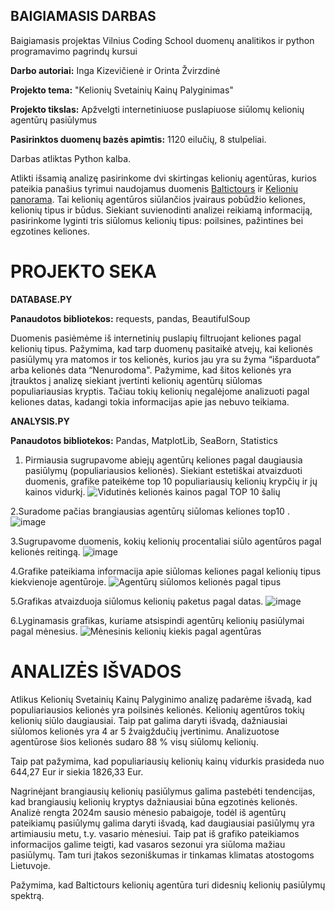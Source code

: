  ##  **BAIGIAMASIS DARBAS**

Baigiamasis projektas Vilnius Coding School duomenų analitikos ir python programavimo pagrindų kursui

**Darbo autoriai:** Inga Kizevičienė ir Orinta Žvirzdinė

**Projekto tema:** "Kelionių Svetainių Kainų Palyginimas"

**Projekto tikslas:** Apžvelgti internetiniuose puslapiuose siūlomų kelionių agentūrų pasiūlymus

**Pasirinktos duomenų bazės apimtis:** 1120 eilučių, 8 stulpeliai.

Darbas atliktas Python kalba.


Atlikti išsamią analizę pasirinkome dvi skirtingas kelionių agentūras, kurios pateikia panašius tyrimui naudojamus duomenis [Baltictours](https://www.baltictours.lt/) ir [Kelioniu panorama](https://www.kelioniupanorama.lt/).
Tai kelionių agentūros siūlančios įvairaus pobūdžio keliones, kelionių tipus ir būdus. Siekiant suvienodinti analizei reikiamą informaciją, pasirinkome lyginti tris siūlomus kelionių tipus: poilsines, pažintines bei egzotines keliones.


#  **PROJEKTO SEKA**


**DATABASE.PY**

**Panaudotos bibliotekos:** requests, pandas, BeautifulSoup

Duomenis pasiėmėme iš internetinių puslapių filtruojant keliones pagal kelionių tipus. Pažymima, kad tarp duomenų pasitaikė atvejų, kai kelionės pasiūlymų yra matomos ir tos kelionės, kurios jau yra su žyma “išparduota” arba kelionės data “Nenurodoma". Pažymime, kad šitos kelionės yra įtrauktos į analizę siekiant įvertinti kelionių agentūrų siūlomas populiariausias kryptis. Tačiau tokių kelionių negalėjome analizuoti pagal keliones datas, kadangi tokia informacijas apie jas nebuvo teikiama.


**ANALYSIS.PY**

**Panaudotos bibliotekos:** Pandas, MatplotLib, SeaBorn, Statistics
1.	Pirmiausia sugrupavome abiejų agentūrų keliones pagal daugiausia pasiūlymų (populiariausios kelionės). Siekiant estetiškai atvaizduoti duomenis, grafike pateikėme  top 10 populiariausių kelionių krypčių ir jų kainos vidurkį.
 ![Vidutinės kelionės kainos pagal TOP 10 šalių](https://github.com/OrintaZv/baigiamasis/assets/157809580/fa361166-00ad-43aa-a19f-3eb0eb44ae70)


2.Suradome pačias brangiausias agentūrų siūlomas keliones top10 .
 ![image](https://github.com/OrintaZv/baigiamasis/assets/157809580/ed3b1cb4-e3c2-4091-a435-61d61c927eee)


3.Sugrupavome duomenis, kokių kelionių procentaliai siūlo agentūros pagal kelionės reitingą.
![image](https://github.com/OrintaZv/baigiamasis/assets/157809580/b4a72243-a312-471f-860c-a93f6c53dac0)



4.Grafike pateikiama informacija apie siūlomas keliones pagal kelionių tipus kiekvienoje agentūroje.
 ![Agentūrų siūlomos kelionės pagal tipus](https://github.com/OrintaZv/baigiamasis/assets/157809580/94231c48-60f0-481b-84e7-214416e572e0)


5.Grafikas atvaizduoja siūlomus kelionių paketus pagal datas.
 ![image](https://github.com/OrintaZv/baigiamasis/assets/157809580/3f4cfb26-2ead-4ae3-b95e-79294c994fa9)


 6.Lyginamasis grafikas, kuriame atsispindi agentūrų kelionių pasiūlymai pagal mėnesius.
 ![Mėnesinis kelionių kiekis pagal agentūras](https://github.com/OrintaZv/baigiamasis/assets/157809580/366ed42c-a94f-4ae0-a0ed-22864448312e)



#  **ANALIZĖS IŠVADOS**


Atlikus Kelionių Svetainių Kainų Palyginimo analizę padarėme išvadą, kad populiariausios kelionės yra poilsinės kelionės. Kelionių agentūros tokių kelionių siūlo daugiausiai. Taip pat galima daryti išvadą, dažniausiai siūlomos kelionės yra 4 ar 5 žvaigždučių įvertinimu. Analizuotose agentūrose šios kelionės sudaro 88 % visų siūlomų kelionių.

Taip pat pažymima, kad populiariausių kelionių kainų vidurkis prasideda nuo 644,27 Eur ir siekia 1826,33 Eur.

Nagrinėjant brangiausių kelionių pasiūlymus galima pastebėti tendencijas, kad brangiausių kelionių kryptys dažniausiai būna egzotinės kelionės.
Analizė rengta 2024m sausio mėnesio pabaigoje, todėl iš agentūrų pateikiamų pasiūlymų galima daryti išvadą, kad daugiausiai pasiūlymų yra artimiausiu metu, t.y. vasario mėnesiui. Taip pat iš grafiko pateikiamos informacijos galime teigti, kad vasaros sezonui yra siūloma mažiau pasiūlymų. Tam turi įtakos sezoniškumas ir tinkamas klimatas atostogoms Lietuvoje.

Pažymima, kad Baltictours kelionių agentūra turi didesnių kelionių pasiūlymų spektrą.
